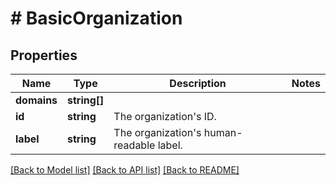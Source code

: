 # # BasicOrganization

## Properties

Name | Type | Description | Notes
------------ | ------------- | ------------- | -------------
**domains** | **string[]** |  |
**id** | **string** | The organization&#39;s ID. |
**label** | **string** | The organization&#39;s human-readable label. |

[[Back to Model list]](../../README.md#models) [[Back to API list]](../../README.md#endpoints) [[Back to README]](../../README.md)
